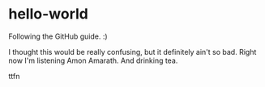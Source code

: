 # hello-world
Following the GitHub guide. :)

I thought this would be really confusing, but it definitely ain't so bad. 
Right now I'm listening Amon Amarath. And drinking tea.

ttfn

